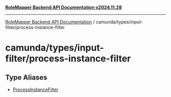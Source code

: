 [**RoleMapper Backend API Documentation v2024.11.28**](../../../../README.md)

***

[RoleMapper Backend API Documentation](../../../../modules.md) / camunda/types/input-filter/process-instance-filter

# camunda/types/input-filter/process-instance-filter

## Type Aliases

- [ProcessInstanceFilter](type-aliases/ProcessInstanceFilter.md)
